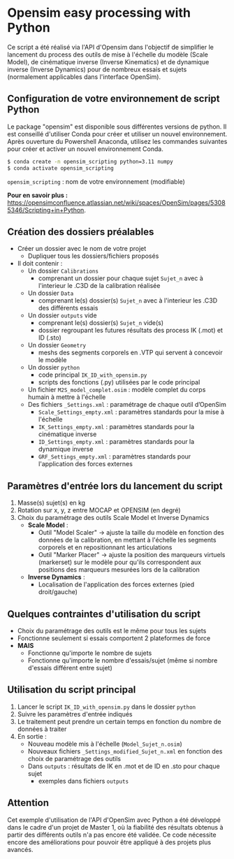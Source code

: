 # Opensim easy processing with Python
Ce script a été réalisé via l'API d'Opensim dans l'objectif de simplifier le lancement du process des outils de mise à l'échelle du modèle (Scale Model), de cinématique inverse (Inverse Kinematics) et de dynamique inverse (Inverse Dynamics) pour de nombreux essais et sujets (normalement applicables dans l'interface OpenSim). 

## Configuration de votre environnement de script Python 
Le package "opensim" est disponible sous différentes versions de python. Il est conseillé d'utiliser Conda pour créer et utiliser un nouvel environnement. Après ouverture du Powershell Anaconda, utilisez les commandes suivantes pour créer et activer un nouvel environnement Conda. 
```bash
$ conda create -n opensim_scripting python=3.11 numpy
$ conda activate opensim_scripting
```
`opensim_scripting` : nom de votre environnement (modifiable)

**Pour en savoir plus :** https://opensimconfluence.atlassian.net/wiki/spaces/OpenSim/pages/53085346/Scripting+in+Python.

## Création des dossiers préalables 
- Créer un dossier avec le nom de votre projet
  * Dupliquer tous les dossiers/fichiers proposés
- Il doit contenir :
  * Un dossier `Calibrations`
    + comprenant un dossier pour chaque sujet `Sujet_n` avec à l'interieur le .C3D de la calibration réalisée
  * Un dossier `Data`
    + comprenant le(s) dossier(s) `Sujet_n` avec à l'interieur les .C3D des différents essais
  * Un dossier `outputs` vide
    + comprenant le(s) dossier(s) `Sujet_n` vide(s)
    + dossier regroupant les futures résultats des process IK (.mot) et ID (.sto)
  * Un dossier `Geometry`
    +  meshs des segments corporels en .VTP qui servent à concevoir le modèle
  * Un dossier `python`
    + code principal `IK_ID_with_opensim.py`
    + scripts des fonctions (.py) utilisées  par le code principal
  * Un fichier `M2S_model_complet.osim` : modèle complet du corps humain à mettre à l'échelle 
  * Des fichiers `_Settings.xml` : paramétrage de chaque outil d’OpenSim
    + `Scale_Settings_empty.xml` : paramètres standards pour la mise à l'échelle 
    + `IK_Settings_empty.xml` : paramètres standards pour la cinématique inverse
    + `ID_Settings_empty.xml` : paramètres standards pour la dynamique inverse
    + `GRF_Settings_empty.xml` : paramètres standards pour l'application des forces externes
   
## Paramètres d'entrée lors du lancement du script
1. Masse(s) sujet(s) en kg
2. Rotation sur x, y, z entre MOCAP et OPENSIM (en degré)
3. Choix du paramétrage des outils Scale Model et Inverse Dynamics
   - **Scale Model** :
     * Outil "Model Scaler" -> ajuste la taille du modèle en fonction des données de la calibration, en mettant à l'échelle les segments corporels et en repositionnant les articulations
     * Outil "Marker Placer" -> ajuste la position des marqueurs virtuels (markerset) sur le modèle pour qu'ils correspondent aux positions des marqueurs mesurées lors de la calibration
   - **Inverse Dynamics** :
     * Localisation de l'application des forces externes (pied droit/gauche)
 
## Quelques contraintes d'utilisation du script
- Choix du paramétrage des outils est le même pour tous les sujets
- Fonctionne seulement si essais comportent 2 plateformes de force
- **MAIS**
  * Fonctionne qu'importe le nombre de sujets
  * Fonctionne qu'importe le nombre d'essais/sujet (même si nombre d'essais différent entre sujet)

## Utilisation du script principal 
1. Lancer le script `IK_ID_with_opensim.py` dans le dossier `python`
2. Suivre les paramètres d'entrée indiqués
3. Le traitement peut prendre un certain temps en fonction du nombre de données à traiter
4. En sortie :
   - Nouveau modèle mis à l'échelle (`Model_Sujet_n.osim`)
   - Nouveaux fichiers `_Settings_modified_Sujet_n.xml` en fonction des choix de paramétrage des outils
   - Dans `outputs` : résultats de IK en .mot et de ID en .sto pour chaque sujet
     * exemples dans fichiers `outputs`

## Attention
Cet exemple d'utilisation de l'API d'OpenSim avec Python a été développé dans le cadre d'un projet de Master 1, où la fiabilité des résultats obtenus à partir des différents outils n'a pas encore été validée. Ce code nécessite encore des améliorations pour pouvoir être appliqué à des projets plus avancés.


   



    
  


   
      
